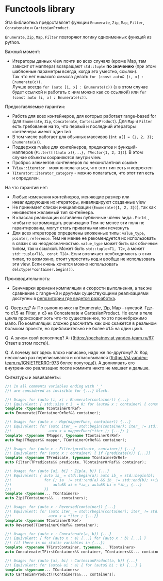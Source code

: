 # Functools library

Эта библиотека предоставляет функции `Enumerate`, `Zip`, `Map`, `Filter`, `Concatenate` и `CartesianProduct`.

`Enumerate`, `Zip`, `Map`, `Filter` повторяют логику одноименных функций из python.

Важный момент:
 * Итераторы данных view почти во всех случаях (кроме Map, там зависит от маппера) возвращают `std::tuple` **по значению** (при этом шаблонные параметры всегда, когда это уместно, ссылки). 
   <br> Так что нет никакого смысла делать `for (const auto& [i, x] : Enumerate(c))`. 
   <br> Лучше всегда `for (auto [i, x] : Enumerate(c))` (`x` в этом случае будет ссылкой и работать с ним можно как со ссылкой) или `for (const auto [i, x] : Enumerate(c))`.

Предоставляемые гарантии:
 * Работа для всех контейнеров, для которых работает range-based for (для `Enumerate`, `Zip`, `Concatenate`, `CartesianProduct`).
   Для `Map` и `Filter` есть требование на то, что первый и последний итераторы контейнера имеют один тип
 * В том числе работает для обычных массивов (`int a[] = {1, 2, 3}; Enumerate(a)`).
 * Поддержка rvalue для контейнеров, предикатов и функций-мапперов (`Filter([](auto x){...}, TVector{1, 2, 3})`).
   В этом случае объекты сохраняются внутри view.
 * Проброс элементов контейнеров по неконстантной ссылке
 * `TView::iterator` - можно полагаться, что этот тип есть и корректен
 * `TIterator::iterator_category` - можно полагаться, что этот тип есть и определен.


На что гарантий нет:
 * Любые изменения контейнеров, меняющие размер или инвалидирующие их итераторы, инвалидируют созданные view
 * Не принимает списки инициализации (`Enumerate({1, 2, 3})`), так как неизвестен желаемый тип контейнера.
 * В классах реализации оставлены публичные члены вида `.Field_`, чтобы не загромождать реализацию
   Тем не менее эти поля не гарантированы, могут стать приватными или исчезнуть
 * Для всех итераторов определены вложенные типы: `value_type`, `pointer`, `reference`.
   Тем не менее не рекомендуется их использовать в связи с их неоднозначностью.
   `value_type` может быть как обычным типом, так и ссылкой. Может быть `std::tuple<T1, T2>`,
   а может `std::tuple<T1&, const T2&>`.
   Если возникает необходимость в этих типах, то возможно, стоит упростить код и вообще не использовать эти view.
   Если очень хочется можно использовать `delctype(*container.begin())`.


Производительность:
 * Бенчмарки времени компиляции и скорости выполнения, а так же сравнение с range-v3 и другими существующими реализациями
   доступны в [репозитории где ведется разработка](https://github.com/yuri-pechatnov/cpp_functools/tree/master "functools").



Q: Оверхед?
A: По выполнению: на Enumerate, Zip, Map - нулевой. Где-то x1.5 на Filter, и x3 на Concatenate и CartesianProduct. Но если в теле цикла происходит хоть что-то существенное, то это пренебрежимо мало.
   По компиляции: сложно рассчитать как оно скажется в реальном большом проекте, но приблизительно не более x1.5 на один цикл.

Q: А зачем свой велосипед?
A: ((https://pechatnov.at.yandex-team.ru/67 Ответ в этом посте)).

Q: А почему вот здесь плохо написано, надо же по-другому?
A: Код несколько раз переписывался и согласовывался ((https://st.yandex-team.ru/IGNIETFERRO-973 более полугода)). А допиливать его внутреннюю реализацию после коммита никто не мешает и дальше.


Сигнатуры и эквиваленты:


```cpp
//! In all comments variables ending with '_'
//! are considered as invisible for {...} block.

//! Usage: for (auto [i, x] : Enumerate(container)) {...}
//! Equivalent: { std::size_t i_ = 0; for (auto& x : container) { const std::size_t i = i_; {...}; ++i_; }}
template <typename TContainerOrRef>
auto Enumerate(TContainerOrRef&& container);

//! Usage: for (auto x : Map(mapperFunc, container)) {...}
//! Equivalent: for (auto iter_ = std::begin(container); iter_ != std::end(container); ++iter_) {
//!                 auto x = mapperFunc(*iter_); {...}; }
template <typename TMapper, typename TContainerOrRef>
auto Map(TMapper&& mapper, TContainerOrRef&& container);

//! Usage: for (auto x : Filter(predicate, container)) {...}
//! Equivalent: for (auto x : container) { if (predicate(x)) {...}}
template <typename TPredicate, typename TContainerOrRef>
auto Filter(TPredicate&& predicate, TContainerOrRef&& container);

//! Usage: for (auto [ai, bi] : Zip(a, b)) {...}
//! Equivalent: { auto ia_ = std::begin(a); auto ib_ = std::begin(b);
//!               for (; ia_ != std::end(a) && ib_ != std::end(b); ++ia_, ++ib_) {
//!                   auto&& ai = *ia_; auto&& bi = *ib_; {...}
//!               }}
template <typename... TContainers>
auto Zip(TContainers&&... containers);

//! Usage: for (auto x : Reversed(container)) {...}
//! Equivalent: for (auto iter_ = std::rbegin(container); iter_ != std::rend(container); ++iter_) {
//!                 auto x = *iter_; {...}}
template <typename TContainerOrRef>
auto Reversed(TContainerOrRef&& container);

//! Usage: for (auto x : Concatenate(a, b)) {...}
//! Equivalent: { for (auto x : a) {...} for (auto x : b) {...} }
//! (if there is no static variables in {...})
template <typename TFirstContainer, typename... TContainers>
auto Concatenate(TFirstContainer&& container, TContainers&&... containers);

//! Usage: for (auto [ai, bi] : CartesianProduct(a, b)) {...}
//! Equivalent: for (auto& ai : a) { for (auto& bi : b) {...} }
template <typename... TContainers>
auto CartesianProduct(TContainers&&... containers);
```
